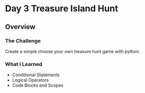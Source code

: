 # Day 3 Treasure Island Hunt
## Overview
### The Challenge
Create a simple choose your own treasure hunt game with python.

### What I Learned
- Conditional Statements
- Logical Operators
- Code Blocks and Scopes